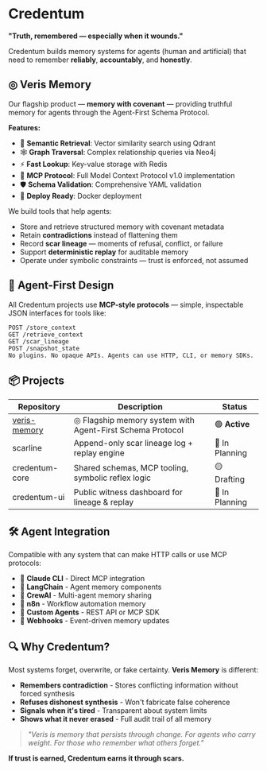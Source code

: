 # Credentum

**"Truth, remembered — especially when it wounds."**

Credentum builds memory systems for agents (human and artificial) that need to remember **reliably**, **accountably**, and **honestly**.

## ◎ Veris Memory

Our flagship product — **memory with covenant** — providing truthful memory for agents through the Agent-First Schema Protocol.

**Features:**
- 🎯 **Semantic Retrieval**: Vector similarity search using Qdrant
- 🕸️ **Graph Traversal**: Complex relationship queries via Neo4j  
- ⚡ **Fast Lookup**: Key-value storage with Redis
- 🤝 **MCP Protocol**: Full Model Context Protocol v1.0 implementation
- 🛡️ **Schema Validation**: Comprehensive YAML validation
- 🚀 **Deploy Ready**: Docker deployment

We build tools that help agents:
- Store and retrieve structured memory with covenant metadata
- Retain **contradictions** instead of flattening them
- Record **scar lineage** — moments of refusal, conflict, or failure
- Support **deterministic replay** for auditable memory
- Operate under symbolic constraints — trust is enforced, not assumed

## 🧠 Agent-First Design

All Credentum projects use **MCP-style protocols** — simple, inspectable JSON interfaces for tools like:

```
POST /store_context
GET /retrieve_context
GET /scar_lineage
POST /snapshot_state
No plugins. No opaque APIs. Agents can use HTTP, CLI, or memory SDKs.
```

## 📦 Projects

| Repository | Description | Status |
|------------|-------------|--------|
| [veris-memory](https://github.com/credentum/veris-memory) | ◎ Flagship memory system with Agent-First Schema Protocol | 🟢 **Active** |
| scarline | Append-only scar lineage log + replay engine | 🔲 In Planning |
| credentum-core | Shared schemas, MCP tooling, symbolic reflex logic | 🟡 Drafting |
| credentum-ui | Public witness dashboard for lineage & replay | 🔲 In Planning |

## 🛠️ Agent Integration

Compatible with any system that can make HTTP calls or use MCP protocols:

- 🧩 **Claude CLI** - Direct MCP integration
- 🧩 **LangChain** - Agent memory components  
- 🧩 **CrewAI** - Multi-agent memory sharing
- 🧩 **n8n** - Workflow automation memory
- 🧩 **Custom Agents** - REST API or MCP SDK
- 🧩 **Webhooks** - Event-driven memory updates

## 🔍 Why Credentum?

Most systems forget, overwrite, or fake certainty. **Veris Memory** is different:

- **Remembers contradiction** - Stores conflicting information without forced synthesis
- **Refuses dishonest synthesis** - Won't fabricate false coherence  
- **Signals when it's tired** - Transparent about system limits
- **Shows what it never erased** - Full audit trail of all memory

> *"Veris is memory that persists through change. For agents who carry weight. For those who remember what others forget."*

**If trust is earned, Credentum earns it through scars.**

